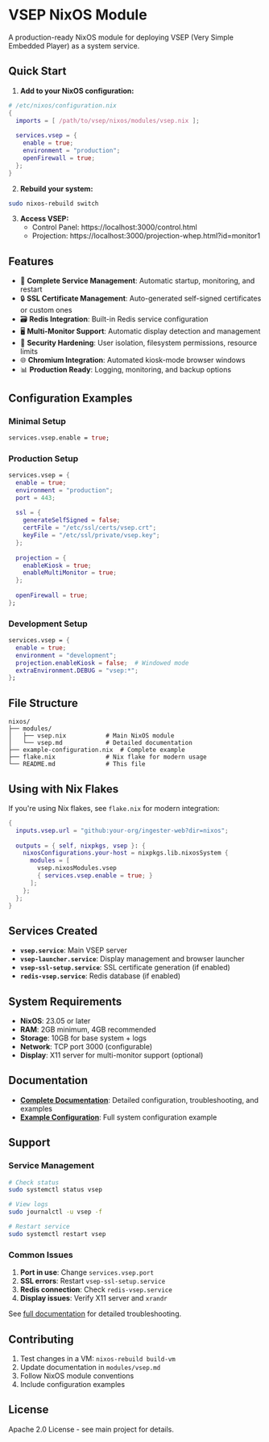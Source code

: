 # VSEP NixOS Module

A production-ready NixOS module for deploying VSEP (Very Simple Embedded Player) as a system service.

## Quick Start

1. **Add to your NixOS configuration:**

```nix
# /etc/nixos/configuration.nix
{
  imports = [ /path/to/vsep/nixos/modules/vsep.nix ];
  
  services.vsep = {
    enable = true;
    environment = "production";
    openFirewall = true;
  };
}
```

2. **Rebuild your system:**

```bash
sudo nixos-rebuild switch
```

3. **Access VSEP:**
   - Control Panel: https://localhost:3000/control.html
   - Projection: https://localhost:3000/projection-whep.html?id=monitor1

## Features

- 🚀 **Complete Service Management**: Automatic startup, monitoring, and restart
- 🔒 **SSL Certificate Management**: Auto-generated self-signed certificates or custom ones
- 🗃️ **Redis Integration**: Built-in Redis service configuration
- 🖥️ **Multi-Monitor Support**: Automatic display detection and management
- 🔐 **Security Hardening**: User isolation, filesystem permissions, resource limits
- 🌐 **Chromium Integration**: Automated kiosk-mode browser windows
- 📊 **Production Ready**: Logging, monitoring, and backup options

## Configuration Examples

### Minimal Setup

```nix
services.vsep.enable = true;
```

### Production Setup

```nix
services.vsep = {
  enable = true;
  environment = "production";
  port = 443;
  
  ssl = {
    generateSelfSigned = false;
    certFile = "/etc/ssl/certs/vsep.crt";
    keyFile = "/etc/ssl/private/vsep.key";
  };
  
  projection = {
    enableKiosk = true;
    enableMultiMonitor = true;
  };
  
  openFirewall = true;
};
```

### Development Setup

```nix
services.vsep = {
  enable = true;
  environment = "development";
  projection.enableKiosk = false;  # Windowed mode
  extraEnvironment.DEBUG = "vsep:*";
};
```

## File Structure

```
nixos/
├── modules/
│   ├── vsep.nix           # Main NixOS module
│   └── vsep.md            # Detailed documentation
├── example-configuration.nix  # Complete example
├── flake.nix              # Nix flake for modern usage
└── README.md              # This file
```

## Using with Nix Flakes

If you're using Nix flakes, see `flake.nix` for modern integration:

```nix
{
  inputs.vsep.url = "github:your-org/ingester-web?dir=nixos";
  
  outputs = { self, nixpkgs, vsep }: {
    nixosConfigurations.your-host = nixpkgs.lib.nixosSystem {
      modules = [
        vsep.nixosModules.vsep
        { services.vsep.enable = true; }
      ];
    };
  };
}
```

## Services Created

- **`vsep.service`**: Main VSEP server
- **`vsep-launcher.service`**: Display management and browser launcher
- **`vsep-ssl-setup.service`**: SSL certificate generation (if enabled)
- **`redis-vsep.service`**: Redis database (if enabled)

## System Requirements

- **NixOS**: 23.05 or later
- **RAM**: 2GB minimum, 4GB recommended
- **Storage**: 10GB for base system + logs
- **Network**: TCP port 3000 (configurable)
- **Display**: X11 server for multi-monitor support (optional)

## Documentation

- **[Complete Documentation](modules/vsep.md)**: Detailed configuration, troubleshooting, and examples
- **[Example Configuration](example-configuration.nix)**: Full system configuration example

## Support

### Service Management

```bash
# Check status
sudo systemctl status vsep

# View logs
sudo journalctl -u vsep -f

# Restart service
sudo systemctl restart vsep
```

### Common Issues

1. **Port in use**: Change `services.vsep.port`
2. **SSL errors**: Restart `vsep-ssl-setup.service`
3. **Redis connection**: Check `redis-vsep.service`
4. **Display issues**: Verify X11 server and `xrandr`

See [full documentation](modules/vsep.md#troubleshooting) for detailed troubleshooting.

## Contributing

1. Test changes in a VM: `nixos-rebuild build-vm`
2. Update documentation in `modules/vsep.md`
3. Follow NixOS module conventions
4. Include configuration examples

## License

Apache 2.0 License - see main project for details.